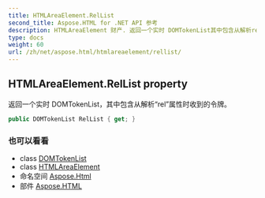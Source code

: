 ```yaml
---
title: HTMLAreaElement.RelList
second_title: Aspose.HTML for .NET API 参考
description: HTMLAreaElement 财产. 返回一个实时 DOMTokenList其中包含从解析rel属性时收到的令牌
type: docs
weight: 60
url: /zh/net/aspose.html/htmlareaelement/rellist/
---
```

## HTMLAreaElement.RelList property

返回一个实时 DOMTokenList，其中包含从解析“rel”属性时收到的令牌。

```csharp
public DOMTokenList RelList { get; }
```

### 也可以看看

* class [DOMTokenList](../../../aspose.html.collections/domtokenlist/)
* class [HTMLAreaElement](../)
* 命名空间 [Aspose.Html](../../htmlareaelement/)
* 部件 [Aspose.HTML](../../../)


